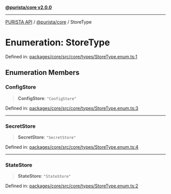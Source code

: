 [**@purista/core v2.0.0**](../README.md)

***

[PURISTA API](../../../packages.md) / [@purista/core](../README.md) / StoreType

# Enumeration: StoreType

Defined in: [packages/core/src/core/types/StoreType.enum.ts:1](https://github.com/puristajs/purista/blob/master/packages/core/src/core/types/StoreType.enum.ts#L1)

## Enumeration Members

### ConfigStore

> **ConfigStore**: `"ConfigStore"`

Defined in: [packages/core/src/core/types/StoreType.enum.ts:3](https://github.com/puristajs/purista/blob/master/packages/core/src/core/types/StoreType.enum.ts#L3)

***

### SecretStore

> **SecretStore**: `"SecretStore"`

Defined in: [packages/core/src/core/types/StoreType.enum.ts:4](https://github.com/puristajs/purista/blob/master/packages/core/src/core/types/StoreType.enum.ts#L4)

***

### StateStore

> **StateStore**: `"StateStore"`

Defined in: [packages/core/src/core/types/StoreType.enum.ts:2](https://github.com/puristajs/purista/blob/master/packages/core/src/core/types/StoreType.enum.ts#L2)
